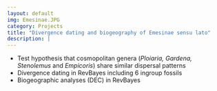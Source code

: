 ```yaml
---
layout: default
img: Emesinae.JPG
category: Projects
title: "Divergence dating and biogeography of Emesinae sensu lato"
description: |
---
```


* Test hypothesis that cosmopolitan genera (_Ploiaria, Gardena, Stenolemus_ and _Empicoris_) share similar dispersal patterns
* Divergence dating in RevBayes including 6 ingroup fossils
* Biogeographic analyses (DEC) in RevBayes
